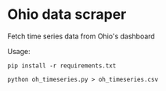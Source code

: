 # Ohio data scraper

Fetch time series data from Ohio's dashboard

Usage:
```shell script
pip install -r requirements.txt

python oh_timeseries.py > oh_timeseries.csv
```